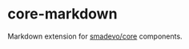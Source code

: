 # core-markdown
Markdown extension for [smadevo/core][1] components.

[1]: https://github.com/smadevo/core
